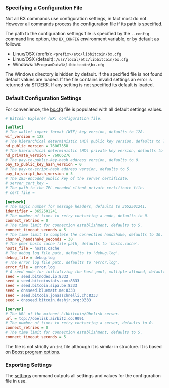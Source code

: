 ### Specifying a Configuration File
Not all BX commands use configuration settings, in fact most do not. However all commands process the configuration file if its path is specified.

The path to the configuration settings file is specified by the `--config` command line option, the `BX_CONFIG` environment variable, or by default as follows:

* Linux/OSX (prefix): `<prefix>/etc/libbitcoin/bx.cfg`
* Linux/OSX (default): `/usr/local/etc/libbitcoin/bx.cfg`
* Windows: `%ProgramData%\libbitcoin\bx.cfg`

The Windows directory is hidden by default. If the specified file is not found default values are loaded. If the file contains invalid settings an error is returned via STDERR. If any setting is not specified its default is loaded.

### Default Configuration Settings

For convenience, the [bx.cfg](https://github.com/libbitcoin/libbitcoin-explorer/blob/version2/data/bx.cfg) file is populated with all default settings values.
```ini
# Bitcoin Explorer (BX) configuration file.

[wallet]
# The wallet import format (WIF) key version, defaults to 128.
wif_version = 128
# The hierarchical deterministic (HD) public key version, defaults to 76067358.
hd_public_version = 76067358
# The hierarchical deterministic (HD) private key version, defaults to 76066276.
hd_private_version = 76066276
# The pay-to-public-key-hash address version, defaults to 0.
pay_to_public_key_hash_version = 0
# The pay-to-script-hash address version, defaults to 5.
pay_to_script_hash_version = 5
# The Z85-encoded public key of the server certificate.
# server_cert_key = 
# The path to the ZPL-encoded client private certificate file.
# cert_file = 

[network]
# The magic number for message headers, defaults to 3652501241.
identifier = 3652501241
# The number of times to retry contacting a node, defaults to 0.
connect_retries = 0
# The time limit for connection establishment, defaults to 5.
connect_timeout_seconds = 5
# The time limit to complete the connection handshake, defaults to 30.
channel_handshake_seconds = 30
# The peer hosts cache file path, defaults to 'hosts.cache'.
hosts_file = hosts.cache
# The debug log file path, defaults to 'debug.log'.
debug_file = debug.log
# The error log file path, defaults to 'error.log'.
error_file = error.log
# A seed node for initializing the host pool, multiple allowed, defaults shown.
seed = seed.bitnodes.io:8333
seed = seed.bitcoinstats.com:8333
seed = seed.bitcoin.sipa.be:8333
seed = dnsseed.bluematt.me:8333
seed = seed.bitcoin.jonasschnelli.ch:8333
seed = dnsseed.bitcoin.dashjr.org:8333

[server]
# The URL of the mainnet Libbitcoin/Obelisk server.
url = tcp://obelisk.airbitz.co:9091
# The number of times to retry contacting a server, defaults to 0.
connect_retries = 0
# The time limit for connection establishment, defaults to 5.
connect_timeout_seconds = 5
```

The file is not strictly an `ini` file although it is similar in structure. It is based on [Boost program options](http://www.boost.org/doc/libs/1_56_0/doc/html/program_options/overview.html#idp344521728).

### Exporting Settings
The [settings](bx-settings) command outputs all settings and values for the configuration file in use.